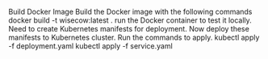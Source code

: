 Build Docker Image
Build the Docker image with the following commands
docker build -t wisecow:latest .
run the Docker container to test it locally.
Need to create Kubernetes manifests for  deployment.
Now deploy these manifests to  Kubernetes cluster.
Run the commands to apply.
kubectl apply -f deployment.yaml
kubectl apply -f service.yaml

